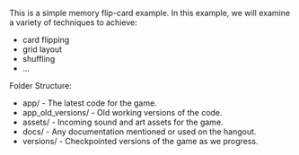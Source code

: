 This is a simple memory flip-card example.  In this example, we will examine a variety of techniques to achieve:
 * card flipping
 * grid layout
 * shuffling
 * ...

Folder Structure:
 * app/ - The latest code for the game.
 * app_old_versions/ - Old working versions of the code.
 * assets/ - Incoming sound and art assets for the game.
 * docs/ - Any documentation mentioned or used on the hangout.
 * versions/ - Checkpointed versions of the game as we progress.




